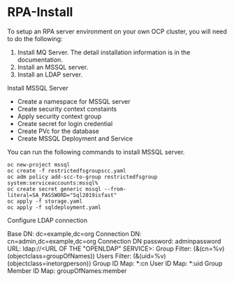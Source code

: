 # RPA-Install

To setup an RPA server environment on your own OCP cluster, you will need to do the following:
  1. Install MQ Server. The detail installation information is in the documentation.
  2. Install an MSSQL server.
  3. Install an LDAP server. 

Install MSSQL Server
  - Create a namespace for MSSQL server
  - Create security context constaints
  - Apply security context group
  - Create secret for login credential
  - Create PVc for the database
  - Create MSSQL Deployment and Service

You can run the following commands to install MSSQL server.


```
oc new-project mssql
oc create -f restrictedfsgroupscc.yaml
oc adm policy add-scc-to-group restrictedfsgroup system:serviceaccounts:mssql%  
oc create secret generic mssql --from-literal=SA_PASSWORD="Sql2019isfast"
oc apply -f storage.yaml
oc apply -f sqldeployment.yaml
```


Configure LDAP connection


Base DN: dc=example,dc=org
Connection DN: cn=admin,dc=example,dc=org
Connection DN password: adminpassword
URL: ldap://<URL OF THE "OPENLDAP" SERVICE>:<port>
Group Filter: (&(cn=%v)(objectclass=groupOfNames))
Users Filter: (&(uid=%v)(objectclass=inetorgperson))
Group ID Map: *:cn
User ID Map: *:uid
Group Member ID Map: groupOfNames:member
